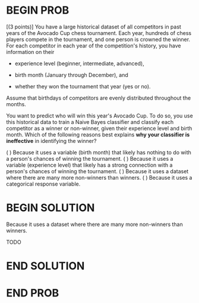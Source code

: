 # BEGIN PROB

\[(3 points)\] You have a large historical dataset of all competitors in
past years of the Avocado Cup chess tournament. Each year, hundreds of
chess players compete in the tournament, and one person is crowned the
winner. For each competitor in each year of the competition's history,
you have information on their

-   experience level (beginner, intermediate, advanced),

-   birth month (January through December), and

-   whether they won the tournament that year (yes or no).

Assume that birthdays of competitors are evenly distributed throughout
the months.

You want to predict who will win this year's Avocado Cup. To do so, you
use this historical data to train a Naive Bayes classifier and classify
each competitor as a winner or non-winner, given their experience level
and birth month. Which of the following reasons best explains **why your
classifier is ineffective** in identifying the winner?

( ) Because it uses a variable (birth month) that likely has nothing to
do with a person's chances of winning the tournament.
( ) Because it uses a variable (experience level) that likely has a
strong connection with a person's chances of winning the tournament.
( ) Because it uses a dataset where there are many more non-winners than
winners.
( ) Because it uses a categorical response variable.

# BEGIN SOLUTION

Because it uses a dataset where there are many more non-winners than winners.

TODO

# END SOLUTION

# END PROB